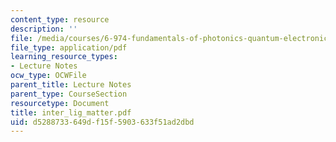 ```yaml
---
content_type: resource
description: ''
file: /media/courses/6-974-fundamentals-of-photonics-quantum-electronics-spring-2006/d5288733649df15f5903633f51ad2dbd_inter_lig_matter.pdf
file_type: application/pdf
learning_resource_types:
- Lecture Notes
ocw_type: OCWFile
parent_title: Lecture Notes
parent_type: CourseSection
resourcetype: Document
title: inter_lig_matter.pdf
uid: d5288733-649d-f15f-5903-633f51ad2dbd
---
```

